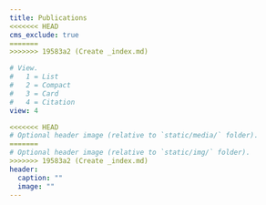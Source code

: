 ```yaml
---
title: Publications
<<<<<<< HEAD
cms_exclude: true
=======
>>>>>>> 19583a2 (Create _index.md)

# View.
#   1 = List
#   2 = Compact
#   3 = Card
#   4 = Citation
view: 4

<<<<<<< HEAD
# Optional header image (relative to `static/media/` folder).
=======
# Optional header image (relative to `static/img/` folder).
>>>>>>> 19583a2 (Create _index.md)
header:
  caption: ""
  image: ""
---
```

